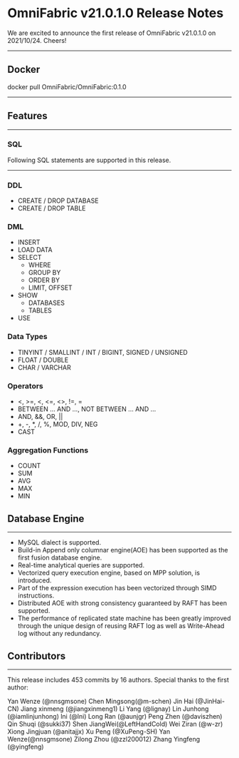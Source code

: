 # **OmniFabric v21.0.1.0 Release Notes**

We are excited to announce the first release of OmniFabric v21.0.1.0 on 2021/10/24. Cheers!
***

## **Docker**

docker pull OmniFabric/OmniFabric:0.1.0

***

## **Features**

***

### **SQL**

Following SQL statements are supported in this release.

***

### **DDL**

* CREATE / DROP DATABASE
* CREATE / DROP TABLE

### **DML**

* INSERT
* LOAD DATA
* SELECT
    - WHERE
    - GROUP BY
    - ORDER BY
    - LIMIT, OFFSET
* SHOW
    - DATABASES
    - TABLES
* USE

### **Data Types**

* TINYINT / SMALLINT / INT / BIGINT, SIGNED / UNSIGNED
* FLOAT / DOUBLE
* CHAR / VARCHAR

### **Operators**

* &lt;, >=, <, <=, <>, !=, =
* BETWEEN … AND …, NOT BETWEEN … AND …
* AND, &&, OR, ||
* +, -, *, /, %, MOD, DIV, NEG
* CAST

### **Aggregation Functions**

* COUNT
* SUM
* AVG
* MAX
* MIN

## **Database Engine**

***

* MySQL dialect is supported.
* Build-in Append only columnar engine(AOE) has been supported as the first fusion database engine.
* Real-time analytical queries are supported.
* Vectorized query execution engine, based on MPP solution, is introduced.
* Part of the expression execution has been vectorized through SIMD instructions.
* Distributed AOE with strong consistency guaranteed by RAFT has been supported.
* The performance of replicated state machine has been greatly improved through the unique design of reusing RAFT log as well as Write-Ahead log without any redundancy.

## **Contributors**

***
This release includes 453 commits by 16 authors. Special thanks to the first author:

Yan Wenze (@nnsgmsone)
Chen Mingsong(@m-schen)
Jin Hai (@JinHai-CN)
Jiang xinmeng (@jiangxinmeng1)
Li Yang (@lignay)
Lin Junhong (@iamlinjunhong)
lni (@lni)
Long Ran (@aunjgr)
Peng Zhen (@daviszhen)
Qin Shuqi (@sukki37)
Shen JiangWei(@LeftHandCold)
Wei Ziran (@w-zr)
Xiong Jingjuan (@anitajjx)
Xu Peng (@XuPeng-SH)
Yan Wenze(@nnsgmsone)
Zilong Zhou (@zzl200012)
Zhang Yingfeng (@yingfeng)